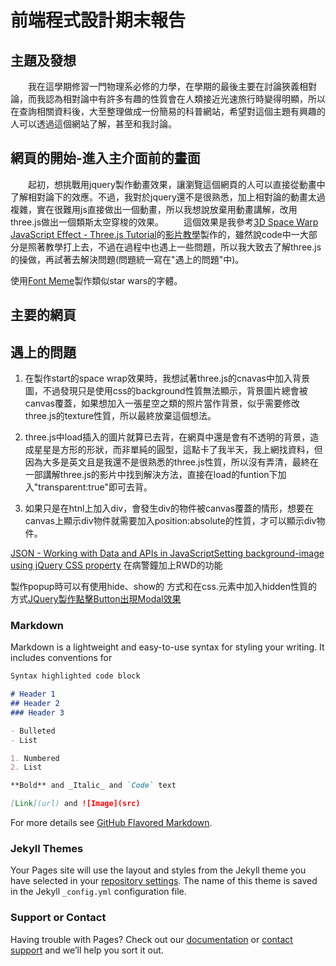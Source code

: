 # 前端程式設計期末報告

## 主題及發想

 &emsp;&emsp;我在這學期修習一門物理系必修的力學，在學期的最後主要在討論狹義相對論，而我認為相對論中有許多有趣的性質會在人類接近光速旅行時變得明顯，所以在查詢相關資料後，大至整理做成一份簡易的科普網站，希望對這個主題有興趣的人可以透過這個網站了解，甚至和我討論。

## 網頁的開始-進入主介面前的畫面

   &emsp;&emsp;起初，想挑戰用jquery製作動畫效果，讓瀏覽這個網頁的人可以直接從動畫中了解相對論下的效應。不過，我對於jquery還不是很熟悉，加上相對論的動畫太過複雜，實在很難用js直接做出一個動畫，所以我想說放棄用動畫講解，改用three.js做出一個類斯太空穿梭的效果。
   &emsp;&emsp;這個效果是我參考[3D Space Warp JavaScript Effect - Three.js Tutorial](https://redstapler.co/space-warp-background-effect-three-js/)的[影片教學](https://www.youtube.com/watch?v=Bed1z7f1EI4&feature=emb_title)製作的，雖然說code中一大部分是照著教學打上去，不過在過程中也遇上一些問題，所以我大致去了解three.js的操做，再試著去解決問題(問題統一寫在"遇上的問題"中)。

   使用[Font Meme](https://fontmeme.com/star-wars-font/)製作類似star wars的字體。

## 主要的網頁

## 遇上的問題

   1. 在製作start的space wrap效果時，我想試著three.js的cnavas中加入背景圖，不過發現只是使用css的background性質無法顯示，背景圖片總會被canvas覆蓋，如果想加入一張星空之類的照片當作背景，似乎需要修改three.js的texture性質，所以最終放棄這個想法。
   
   2. three.js中load插入的圖片就算已去背，在網頁中還是會有不透明的背景，造成星星是方形的形狀，而非單純的圓型，這點卡了我半天，我上網找資料，但因為大多是英文且是我還不是很熟悉的three.js性質，所以沒有弄清，最終在一部講解three.js的影片中找到解決方法，直接在load的funtion下加入"transparent:true"即可去背。
   3. 如果只是在htnl上加入div，會發生div的物件被canvas覆蓋的情形，想要在canvas上顯示div物件就需要加入position:absolute的性質，才可以顯示div物件。



   [JSON - Working with Data and APIs in JavaScript](https://www.youtube.com/watch?v=uxf0--uiX0I)[Setting background-image using jQuery CSS property](https://stackoverflow.com/questions/512054/setting-background-image-using-jquery-css-property)
   在病警鐘加上RWD的功能


   製作popup時可以有使用hide、show的 方式和在css.元素中加入hidden性質的方式[JQuery製作點擊Button出現Modal效果](https://codepen.io/amanda328/pen/pOVMgY)

### Markdown

Markdown is a lightweight and easy-to-use syntax for styling your writing. It includes conventions for

```markdown
Syntax highlighted code block

# Header 1
## Header 2
### Header 3

- Bulleted
- List

1. Numbered
2. List

**Bold** and _Italic_ and `Code` text

[Link](url) and ![Image](src)
```

For more details see [GitHub Flavored Markdown](https://guides.github.com/features/mastering-markdown/).

### Jekyll Themes

Your Pages site will use the layout and styles from the Jekyll theme you have selected in your [repository settings](https://github.com/harry1427/final/settings). The name of this theme is saved in the Jekyll `_config.yml` configuration file.

### Support or Contact

Having trouble with Pages? Check out our [documentation](https://help.github.com/categories/github-pages-basics/) or [contact support](https://github.com/contact) and we’ll help you sort it out.
